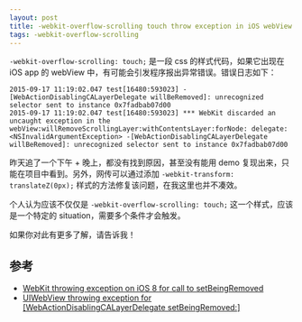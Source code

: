 ```yaml
---
layout: post
title: -webkit-overflow-scrolling touch throw exception in iOS webView
tags: -webkit-overflow-scrolling
---
```


`-webkit-overflow-scrolling: touch;` 是一段 css 的样式代码，如果它出现在 iOS app 的 webView 中，有可能会引发程序报出异常错误。错误日志如下：

<pre><code>2015-09-17 11:19:02.047 test[16480:593023] -[WebActionDisablingCALayerDelegate willBeRemoved]: unrecognized selector sent to instance 0x7fadbab07d00
2015-09-17 11:19:02.047 test[16480:593023] *** WebKit discarded an uncaught exception in the webView:willRemoveScrollingLayer:withContentsLayer:forNode: delegate: &lt;NSInvalidArgumentException&gt; -[WebActionDisablingCALayerDelegate willBeRemoved]: unrecognized selector sent to instance 0x7fadbab07d00</code></pre>

昨天追了一个下午 + 晚上，都没有找到原因，甚至没有能用 demo 复现出来，只能在项目中看到。另外，网传可以通过添加 `-webkit-transform: translateZ(0px);` 样式的方法修复该问题，在我这里也并不凑效。

个人认为应该不仅仅是 `-webkit-overflow-scrolling: touch;` 这一个样式，应该是一个特定的 situation，需要多个条件才会触发。

如果你对此有更多了解，请告诉我！

## 参考

- [WebKit throwing exception on iOS 8 for call to setBeingRemoved](http://stackoverflow.com/questions/26217160/webkit-throwing-exception-on-ios-8-for-call-to-setbeingremoved)
- [UIWebView throwing exception for [WebActionDisablingCALayerDelegate setBeingRemoved:]](http://stackoverflow.com/questions/25894173/uiwebview-throwing-exception-for-webactiondisablingcalayerdelegate-setbeingremo)
